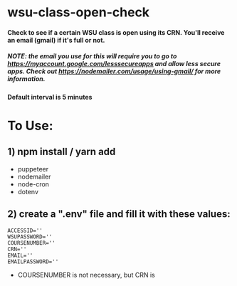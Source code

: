 # wsu-class-open-check

#### Check to see if a certain WSU class is open using its CRN. You'll receive an email (gmail) if it's full or not.
##### NOTE: the email you use for this will require you to go to https://myaccount.google.com/lesssecureapps and allow less secure apps. Check out https://nodemailer.com/usage/using-gmail/ for more information.
#### Default interval is 5 minutes

# To Use:
## 1) npm install / yarn add
   * puppeteer
   * nodemailer
   * node-cron
   * dotenv

## 2) create a ".env" file and fill it with these values:
    ACCESSID=''
    WSUPASSWORD=''
    COURSENUMBER=''
    CRN=''
    EMAIL=''
    EMAILPASSWORD=''
  * COURSENUMBER is not necessary, but CRN is
